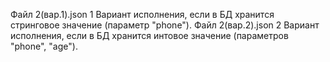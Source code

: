Файл 2(вар.1).json
1 Вариант исполнения, если в БД хранится стринговое значение (параметр "phone").
Файл 2(вар.2).json
2 Вариант исполнения, если в БД хранится интовое значение (параметров "phone", "age").
